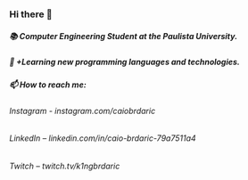### Hi there 👋

##### 📚 Computer Engineering Student at the Paulista University.
##### 🌱 +Learning new programming languages and technologies.
##### 📫 How to reach me:
###### Instagram - instagram.com/caiobrdaric
###### LinkedIn – linkedin.com/in/caio-brdaric-79a7511a4
###### Twitch – twitch.tv/k1ngbrdaric
